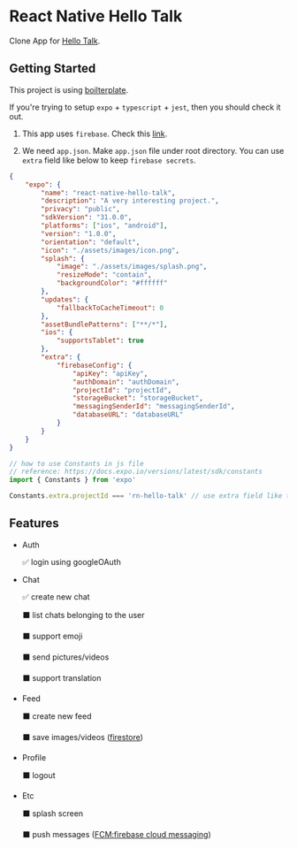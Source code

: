 # React Native Hello Talk

Clone App for [Hello Talk](https://www.hellotalk.com).

## Getting Started

This project is using [boilterplate](https://github.com/slorber/expo-typescript).

If you're trying to setup `expo` + `typescript` + `jest`, then you should check it out.

1. This app uses `firebase`. Check this [link](https://firebase.google.com/docs/web/setup).

2. We need `app.json`. Make `app.json` file under root directory. You can use `extra` field like below to keep `firebase secrets`.

```json
{
	"expo": {
		"name": "react-native-hello-talk",
		"description": "A very interesting project.",
		"privacy": "public",
		"sdkVersion": "31.0.0",
		"platforms": ["ios", "android"],
		"version": "1.0.0",
		"orientation": "default",
		"icon": "./assets/images/icon.png",
		"splash": {
			"image": "./assets/images/splash.png",
			"resizeMode": "contain",
			"backgroundColor": "#ffffff"
		},
		"updates": {
			"fallbackToCacheTimeout": 0
		},
		"assetBundlePatterns": ["**/*"],
		"ios": {
			"supportsTablet": true
		},
		"extra": {
			"firebaseConfig": {
				"apiKey": "apiKey",
				"authDomain": "authDomain",
				"projectId": "projectId",
				"storageBucket": "storageBucket",
				"messagingSenderId": "messagingSenderId",
				"databaseURL": "databaseURL"
			}
		}
	}
}
```

```js
// how to use Constants in js file
// reference: https://docs.expo.io/versions/latest/sdk/constants
import { Constants } from 'expo'

Constants.extra.projectId === 'rn-hello-talk' // use extra field like this!
```

## Features

- Auth

  ✅ login using googleOAuth

- Chat

  ✅ create new chat

  ⬛ list chats belonging to the user

  ⬛ support emoji

  ⬛ send pictures/videos

  ⬛ support translation

- Feed

  ⬛ create new feed

  ⬛ save images/videos ([firestore](https://firebase.google.com/docs/firestore/))

- Profile

  ⬛ logout

- Etc

  ⬛ splash screen

  ⬛ push messages ([FCM:firebase cloud messaging](https://firebase.google.com/docs/cloud-messaging/))
